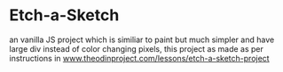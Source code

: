 # Etch-a-Sketch
an vanilla JS project which is similiar to paint but much simpler and have large div instead of color changing pixels, this project as made as per instructions in www.theodinproject.com/lessons/etch-a-sketch-project
